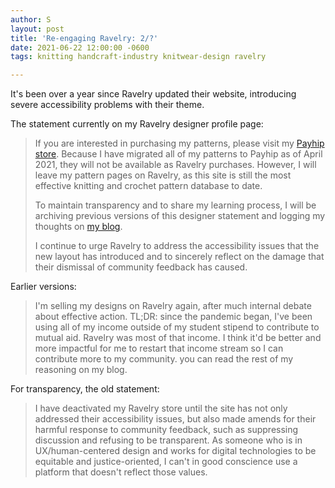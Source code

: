 ```yaml
---
author: S
layout: post
title: 'Re-engaging Ravelry: 2/?'
date: 2021-06-22 12:00:00 -0600
tags: knitting handcraft-industry knitwear-design ravelry

---
```

It's been over a year since Ravelry updated their website, introducing severe accessibility problems with their theme.

The statement currently on my Ravelry designer profile page:

> If you are interested in purchasing my patterns, please visit my [Payhip store](https://payhip.com/pipernell). Because I have migrated all of my patterns to Payhip as of April 2021, they will not be available as Ravelry purchases. However, I will leave my pattern pages on Ravelry, as this site is still the most effective knitting and crochet pattern database to date.
>
> To maintain transparency and to share my learning process, I will be archiving previous versions of this designer statement and logging my thoughts on [my blog](https://sminliwu.github.io/blog/).
>
> I continue to urge Ravelry to address the accessibility issues that the new layout has introduced and to sincerely reflect on the damage that their dismissal of community feedback has caused.

Earlier versions:

> I'm selling my designs on Ravelry again, after much internal debate about effective action. TL;DR: since the pandemic began, I've been using all of my income outside of my student stipend to contribute to mutual aid. Ravelry was most of that income. I think it'd be better and more impactful for me to restart that income stream so I can contribute more to my community. you can read the rest of my reasoning on my blog.

For transparency, the old statement:

> I have deactivated my Ravelry store until the site has not only addressed their accessibility issues, but also made amends for their harmful response to community feedback, such as suppressing discussion and refusing to be transparent. As someone who is in UX/human-centered design and works for digital technologies to be equitable and justice-oriented, I can't in good conscience use a platform that doesn't reflect those values.